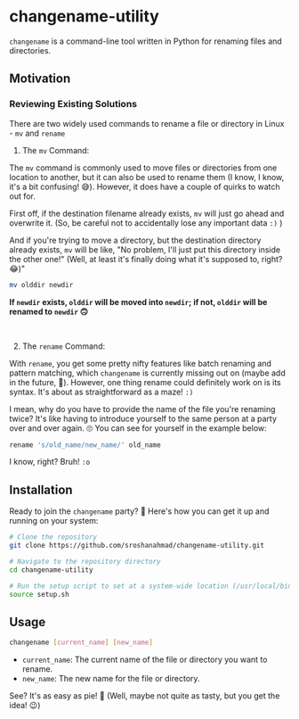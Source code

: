 # changename-utility

`changename` is a command-line tool written in Python for renaming files and directories.

## Motivation

### Reviewing Existing Solutions 

There are two widely used commands to rename a file or directory in Linux - `mv` and `rename`

1. The `mv` Command:

The `mv` command is commonly used to move files or directories from one location to another, but it can also be used to rename them (I know, I know, it's a bit confusing! 😅). However, it does have a couple of quirks to watch out for.

First off, if the destination filename already exists, `mv` will just go ahead and overwrite it. (So, be careful not to accidentally lose any important data `:)` )

And if you're trying to move a directory, but the destination directory already exists, `mv` will be like, "No problem, I'll just put this directory inside the other one!" (Well, at least it's finally doing what it's supposed to, right? 😂)"

```bash
mv olddir newdir
```

**If `newdir` exists, `olddir` will be moved into `newdir`; if not, `olddir` will be renamed to `newdir` 🙃**

<br>

2. The `rename` Command:

With `rename`, you get some pretty nifty features like batch renaming and pattern matching, which `changename` is currently missing out on (maybe add in the future, 🤔). However, one thing rename could definitely work on is its syntax. It's about as straightforward as a maze! `:)`

I mean, why do you have to provide the name of the file you're renaming twice? It's like having to introduce yourself to the same person at a party over and over again. 🙄 You can see for yourself in the example below:

```bash
rename 's/old_name/new_name/' old_name
```

I know, right? Bruh! `:o`


## Installation

Ready to join the `changename` party? 🥳 Here's how you can get it up and running on your system:

```bash
# Clone the repository
git clone https://github.com/sroshanahmad/changename-utility.git

# Navigate to the repository directory
cd changename-utility

# Run the setup script to set at a system-wide location (/usr/local/bin). This command requires sudo privileges.
source setup.sh
```

## Usage


```bash
changename [current_name] [new_name]
```

- `current_name`: The current name of the file or directory you want to rename.
- `new_name`: The new name for the file or directory.

See? It's as easy as pie! 🍰 (Well, maybe not quite as tasty, but you get the idea! 😉)
